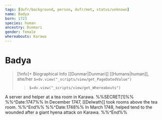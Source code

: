 ```yaml
---
tags: [dufr/background, person, dufr/met, status/unknown]
name: Badya
born: 1723
species: human
ancestry: Dunmari
gender: female
whereabouts: Karawa
---
```

# Badya
>[!info]+ Biographical Info
> [[Dunmar|Dunmari]] [[Humans|human]], she/her
> `$=dv.view("_scripts/view/get_PageDatedValue")`
>> `$=dv.view("_scripts/view/get_Whereabouts")`

A server and helper at a tea room in Karawa. %%SECRET[1]%%
%%^Date:1747%%
In December 1747, [[Delwath]] took rooms above the tea room. 
%%^End%%
%%^Date:1748%%
In March 1748, helped tend to the wounded after a giant hyena attack on Karawa. 
%%^End%%